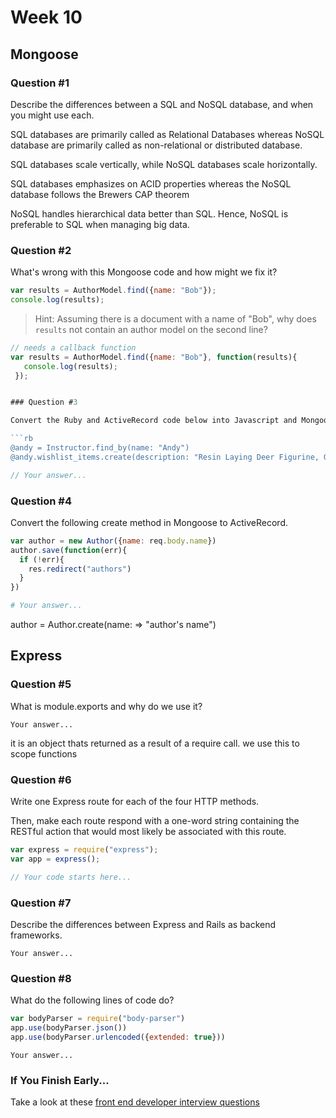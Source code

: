 # Week 10

## Mongoose

### Question #1

Describe the differences between a SQL and NoSQL database, and when you might use each.

SQL databases are primarily called as Relational Databases whereas NoSQL database are primarily called as non-relational or distributed database.

SQL databases scale vertically, while NoSQL databases scale horizontally.

SQL databases emphasizes on ACID properties  whereas the NoSQL database follows the Brewers CAP theorem

NoSQL handles hierarchical data better than SQL. Hence, NoSQL is preferable to SQL when managing big data.



### Question #2

What's wrong with this Mongoose code and how might we fix it?

```js
var results = AuthorModel.find({name: "Bob"});
console.log(results);
```

> Hint: Assuming there is a document with a name of "Bob", why does `results` not contain an author model on the second line?

```js
// needs a callback function
var results = AuthorModel.find({name: "Bob"}, function(results){
   console.log(results);
 });


### Question #3

Convert the Ruby and ActiveRecord code below into Javascript and Mongoose code:

```rb
@andy = Instructor.find_by(name: "Andy")
@andy.wishlist_items.create(description: "Resin Laying Deer Figurine, Gold")
```

```js
// Your answer...
```

### Question #4

Convert the following create method in Mongoose to ActiveRecord.

```js
var author = new Author({name: req.body.name})
author.save(function(err){
  if (!err){
    res.redirect("authors")
  }
})
```

```rb
# Your answer...
```
author = Author.create(name: => "author's name")

## Express

### Question #5

What is module.exports and why do we use it?

```text
Your answer...
```
it is an object thats returned as a result of a require call. we use this to scope functions

### Question #6

Write one Express route for each of the four HTTP methods.

Then, make each route respond with a one-word string containing the RESTful action that would most likely be associated with this route.

```js
var express = require("express");
var app = express();

// Your code starts here...

```

### Question #7

Describe the differences between Express and Rails as backend frameworks.

```text
Your answer...
```

### Question #8

What do the following lines of code do?

```js
var bodyParser = require("body-parser")
app.use(bodyParser.json())
app.use(bodyParser.urlencoded({extended: true}))
```

```text
Your answer...
```

### If You Finish Early...

Take a look at these [front end developer interview questions](https://github.com/h5bp/Front-end-Developer-Interview-Questions/blob/master/README.md)
